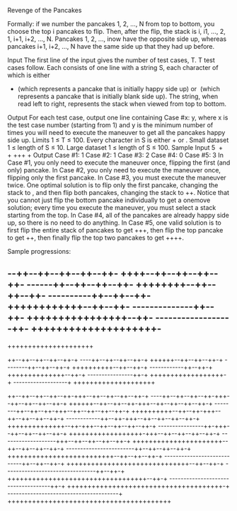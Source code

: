 Revenge of the Pancakes

Formally: if we number the pancakes 1, 2, ..., N from top to bottom, you
choose the top i pancakes to flip. Then, after the flip, the stack is i, i­1, ..., 2, 1, i+1, i+2, ..., N. Pancakes 1,
2, ..., inow have the opposite side up, whereas pancakes i+1, i+2, ..., N have the same side up that they
had up before.

Input
The first line of the input gives the number of test cases, T. 
T test cases follow. Each consists of one line with a string S, each character of which is either 
+ (which represents a pancake that is initially happy side up) or 
­ (which represents a pancake that is initially blank side up). The string, when read left to right,
represents the stack when viewed from top to bottom.

Output
For each test case, output one line containing Case #x: y, where x is the test case number (starting
from 1) and y is the minimum number of times you will need to execute the maneuver to get all the
pancakes happy side up.
Limits
1 ≤ T ≤ 100.
Every character in S is either + or ­.
Small dataset
1 ≤ length of S ≤ 10.
Large dataset
1 ≤ length of S ≤ 100.
Sample
Input
5
­
­+
+­
+++
­­+­
Output
Case #1: 1
Case #2: 1
Case #3: 2
Case #4: 0
Case #5: 3
In Case #1, you only need to execute the maneuver once, flipping the first (and only) pancake.
In Case #2, you only need to execute the maneuver once, flipping only the first pancake.
In Case #3, you must execute the maneuver twice. One optimal solution is to flip only the first pancake,
changing the stack to ­­, and then flip both pancakes, changing the stack to ++. Notice that you cannot
just flip the bottom pancake individually to get a one­move solution; every time you execute the
maneuver, you must select a stack starting from the top.
In Case #4, all of the pancakes are already happy side up, so there is no need to do anything.
In Case #5, one valid solution is to first flip the entire stack of pancakes to get +­++, then flip the top
pancake to get ­­++, then finally flip the top two pancakes to get ++++.

Sample progressions:

--++--++--++--++--++-
++++--++--++--++--++-
------++--++--++--++-
++++++++--++--++--++-
----------++--++--++-
++++++++++++--++--++-
--------------++--++-
++++++++++++++++--++-
------------------++-
++++++++++++++++++++-
---------------------
+++++++++++++++++++++


++--++--++--++--++-+
----++--++--++--++-+
++++++--++--++--++-+
--------++--++--++-+
++++++++++--++--++-+
------------++--++-+
++++++++++++++--++-+
----------------++-+
++++++++++++++++++-+
-------------------+
++++++++++++++++++++


++--++--++--++--++-+++--++--++--++--++-+
----++--++--++--++-+++--++--++--++--++-+
++++++--++--++--++-+++--++--++--++--++-+
--------++--++--++-+++--++--++--++--++-+
++++++++++--++--++-+++--++--++--++--++-+
------------++--++-+++--++--++--++--++-+
++++++++++++++--++-+++--++--++--++--++-+
----------------++-+++--++--++--++--++-+
++++++++++++++++++-+++--++--++--++--++-+
-------------------+++--++--++--++--++-+
++++++++++++++++++++++--++--++--++--++-+
------------------------++--++--++--++-+
++++++++++++++++++++++++++--++--++--++-+
----------------------------++--++--++-+
++++++++++++++++++++++++++++++--++--++-+
--------------------------------++--++-+
++++++++++++++++++++++++++++++++++--++-+
------------------------------------++-+
++++++++++++++++++++++++++++++++++++++-+
---------------------------------------+
++++++++++++++++++++++++++++++++++++++++